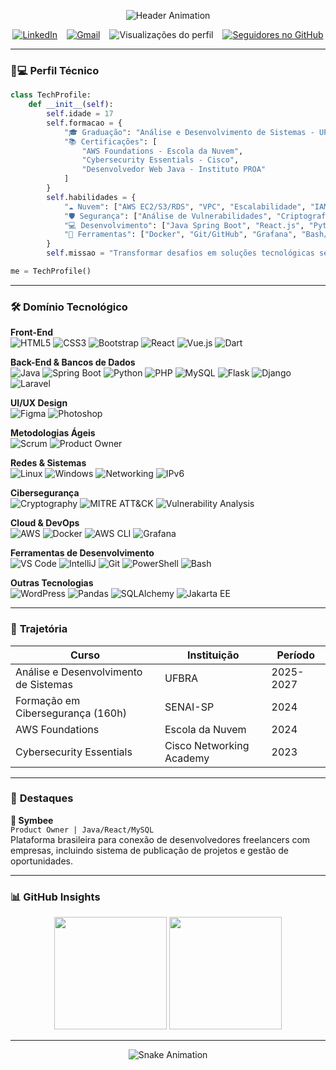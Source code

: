<p align="center">
  <img src="https://readme-typing-svg.demolab.com?font=Roboto+Slab&size=40&duration=4000&pause=1000&color=1E90FF&center=true&vCenter=true&width=500&lines=Desenvolvedor+Fullstack;Cibersegurança;Arquiteto+de+Nuvem+AWS" alt="Header Animation" />
</p>

<div align="center" style="display: flex; gap: 15px; justify-content: center; align-items: center; flex-wrap: wrap;">
  <!-- Botões Principais -->
  <a href="https://www.linkedin.com/in/davi-inacio-ballestero" target="_blank">
    <img src="https://img.shields.io/badge/LinkedIn-0077B5?style=for-the-badge&logo=linkedin&logoColor=white&labelColor=101010" alt="LinkedIn">
  </a>
  
  <a href="mailto:davicurso19@gmail.com">
    <img src="https://img.shields.io/badge/Gmail-D14836?style=for-the-badge&logo=gmail&logoColor=white&labelColor=101010" alt="Gmail">
  </a>

  <!-- Estatísticas -->
  <img src="https://komarev.com/ghpvc/?username=Davi-Stars&style=for-the-badge&color=1E90FF&label=Profile+Views" alt="Visualizações do perfil">
  
  <a href="https://github.com/Davi-Stars?tab=followers">
    <img src="https://img.shields.io/badge/Followers-1E90FF?style=for-the-badge&logo=github&logoColor=white&labelColor=101010" alt="Seguidores no GitHub">
  </a>
</div>

---

### 👨💻 **Perfil Técnico**
```python
class TechProfile:
    def __init__(self):
        self.idade = 17
        self.formacao = {
            "🎓 Graduação": "Análise e Desenvolvimento de Sistemas - UFBRA (2025-2027)",
            "📚 Certificações": [
                "AWS Foundations - Escola da Nuvem",
                "Cybersecurity Essentials - Cisco",
                "Desenvolvedor Web Java - Instituto PROA"
            ]
        }
        self.habilidades = {
            "☁️ Nuvem": ["AWS EC2/S3/RDS", "VPC", "Escalabilidade", "IAM", "CLI"],
            "🛡️ Segurança": ["Análise de Vulnerabilidades", "Criptografia AES/RSA", "MITRE ATT&CK"],
            "💻 Desenvolvimento": ["Java Spring Boot", "React.js", "Python Flask", "APIs RESTful", "MySQL"],
            "🔧 Ferramentas": ["Docker", "Git/GitHub", "Grafana", "Bash/PowerShell"]
        }
        self.missao = "Transformar desafios em soluções tecnológicas seguras"

me = TechProfile()
```

---

### 🛠️ **Domínio Tecnológico**

**Front-End**  
![HTML5](https://img.shields.io/badge/HTML5-E34F26?style=flat-square&logo=html5&logoColor=white)
![CSS3](https://img.shields.io/badge/CSS3-1572B6?style=flat-square&logo=css3&logoColor=white)
![Bootstrap](https://img.shields.io/badge/Bootstrap-7952B3?style=flat-square&logo=bootstrap&logoColor=white)
![React](https://img.shields.io/badge/React-20232A?style=flat-square&logo=react&logoColor=61DAFB)
![Vue.js](https://img.shields.io/badge/Vue.js-4FC08D?style=flat-square&logo=vuedotjs&logoColor=white)
![Dart](https://img.shields.io/badge/Dart-0175C2?style=flat-square&logo=dart&logoColor=white)

**Back-End & Bancos de Dados**  
![Java](https://img.shields.io/badge/Java-ED8B00?style=flat-square&logo=openjdk&logoColor=white)
![Spring Boot](https://img.shields.io/badge/Spring_Boot-6DB33F?style=flat-square&logo=spring-boot&logoColor=white)
![Python](https://img.shields.io/badge/Python-3776AB?style=flat-square&logo=python&logoColor=white)
![PHP](https://img.shields.io/badge/PHP-777BB4?style=flat-square&logo=php&logoColor=white)
![MySQL](https://img.shields.io/badge/MySQL-4479A1?style=flat-square&logo=mysql&logoColor=white)
![Flask](https://img.shields.io/badge/Flask-000000?style=flat-square&logo=flask&logoColor=white)
![Django](https://img.shields.io/badge/Django-092E20?style=flat-square&logo=django&logoColor=white)
![Laravel](https://img.shields.io/badge/Laravel-FF2D20?style=flat-square&logo=laravel&logoColor=white)

**UI/UX Design**  
![Figma](https://img.shields.io/badge/Figma-F24E1E?style=flat-square&logo=figma&logoColor=white)
![Photoshop](https://img.shields.io/badge/Photoshop-31A8FF?style=flat-square&logo=adobephotoshop&logoColor=white)

**Metodologias Ágeis**  
![Scrum](https://img.shields.io/badge/Scrum-6DB33F?style=flat-square&logo=scrutinizerci&logoColor=white)
![Product Owner](https://img.shields.io/badge/Product_Owner-FF9900?style=flat-square&logo=target&logoColor=white)

**Redes & Sistemas**  
![Linux](https://img.shields.io/badge/Linux-FCC624?style=flat-square&logo=linux&logoColor=black)
![Windows](https://img.shields.io/badge/Windows-0078D6?style=flat-square&logo=windows&logoColor=white)
![Networking](https://img.shields.io/badge/Redes-1E90FF?style=flat-square&logo=networkx&logoColor=white)
![IPv6](https://img.shields.io/badge/IPv6-32CD32?style=flat-square&logo=icloud&logoColor=white)

**Cibersegurança**  
![Cryptography](https://img.shields.io/badge/Criptografia-4B0082?style=flat-square&logo=keycdn&logoColor=white)
![MITRE ATT&CK](https://img.shields.io/badge/MITRE_ATT&CK-FF0000?style=flat-square&logo=windowsterminal&logoColor=white)
![Vulnerability Analysis](https://img.shields.io/badge/Análise_de_Vulnerabilidades-FFD700?style=flat-square&logo=securityscorecard&logoColor=black)

**Cloud & DevOps**  
![AWS](https://img.shields.io/badge/AWS-232F3E?style=flat-square&logo=amazon-aws&logoColor=white)
![Docker](https://img.shields.io/badge/Docker-2496ED?style=flat-square&logo=docker&logoColor=white)
![AWS CLI](https://img.shields.io/badge/AWS_CLI-FF9900?style=flat-square&logo=amazonaws&logoColor=white)
![Grafana](https://img.shields.io/badge/Grafana-F46800?style=flat-square&logo=grafana&logoColor=white)

**Ferramentas de Desenvolvimento**  
![VS Code](https://img.shields.io/badge/VS_Code-007ACC?style=flat-square&logo=visualstudiocode&logoColor=white)
![IntelliJ](https://img.shields.io/badge/IntelliJ-000000?style=flat-square&logo=intellijidea&logoColor=white)
![Git](https://img.shields.io/badge/Git-F05032?style=flat-square&logo=git&logoColor=white)
![PowerShell](https://img.shields.io/badge/PowerShell-5391FE?style=flat-square&logo=powershell&logoColor=white)
![Bash](https://img.shields.io/badge/Bash-4EAA25?style=flat-square&logo=gnubash&logoColor=white)

**Outras Tecnologias**  
![WordPress](https://img.shields.io/badge/WordPress-21759B?style=flat-square&logo=wordpress&logoColor=white)
![Pandas](https://img.shields.io/badge/Pandas-150458?style=flat-square&logo=pandas&logoColor=white)
![SQLAlchemy](https://img.shields.io/badge/SQLAlchemy-000000?style=flat-square&logo=sqlalchemy&logoColor=white)
![Jakarta EE](https://img.shields.io/badge/Jakarta_EE-EF2D5E?style=flat-square&logo=eclipseide&logoColor=white)

---

### 📜 **Trajetória**

| Curso | Instituição | Período |
|-------|-------------|---------|
| Análise e Desenvolvimento de Sistemas | UFBRA | 2025-2027 |
| Formação em Cibersegurança (160h) | SENAI-SP | 2024 |
| AWS Foundations | Escola da Nuvem | 2024 |
| Cybersecurity Essentials | Cisco Networking Academy | 2023 |

---

### 🚀 **Destaques**

**🌟 Symbee**  
`Product Owner | Java/React/MySQL`  
Plataforma brasileira para conexão de desenvolvedores freelancers com empresas, incluindo sistema de publicação de projetos e gestão de oportunidades.

---

### 📊 **GitHub Insights**

<div align="center">
  <img height="180em" src="https://github-readme-stats.vercel.app/api?username=Davi-Stars&show_icons=true&theme=dark&hide_border=true&bg_color=0d1117&title_color=1E90FF&icon_color=1E90FF"/>
  <img height="180em" src="https://github-readme-stats.vercel.app/api/top-langs/?username=Davi-Stars&layout=compact&theme=dark&hide_border=true&bg_color=0d1117&title_color=1E90FF"/>
</div>

---

<p align="center">
  <img src="https://raw.githubusercontent.com/Davi-Stars/Davi-Stars/output/github-contribution-grid-snake-dark.svg" alt="Snake Animation" />
</p>
